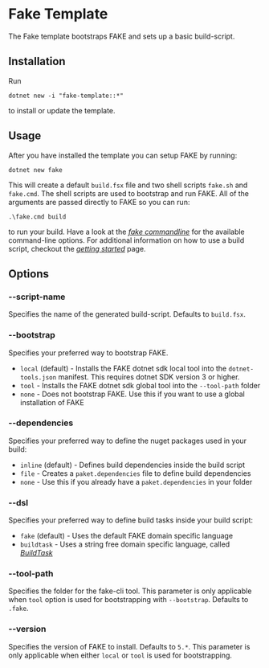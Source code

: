 # Fake Template

The Fake template bootstraps FAKE and sets up a basic build-script.

## Installation

Run
```shell
dotnet new -i "fake-template::*"
```
to install or update the template.

## Usage
After you have installed the template you can setup FAKE by running:
```shell
dotnet new fake
```
This will create a default `build.fsx` file and two shell scripts `fake.sh` and `fake.cmd`. The shell scripts are used to bootstrap 
and run FAKE. All of the arguments are passed directly to FAKE so you can run:
```shell
.\fake.cmd build
```
to run your build. Have a look at the [*fake commandline*](/guide/commandline.html) for the available command-line options. 
For additional information on how to use a build script, checkout the 
[*getting started*](/guide/fake-gettingstarted.html#Example-Compiling-and-building-your-NET-application) page.

## Options

### --script-name
Specifies the name of the generated build-script. Defaults to `build.fsx`.

### --bootstrap
Specifies your preferred way to bootstrap FAKE.

- `local` (default) - Installs the FAKE dotnet sdk local tool into the `dotnet-tools.json` manifest. This requires dotnet SDK version 3 or higher.
- `tool` - Installs the FAKE dotnet sdk global tool into the `--tool-path` folder
- `none` - Does not bootstrap FAKE. Use this if you want to use a global installation of FAKE

### --dependencies
Specifies your preferred way to define the nuget packages used in your build:

- `inline` (default) - Defines build dependencies inside the build script
- `file` - Creates a `paket.dependencies` file to define build dependencies
- `none` - Use this if you already have a `paket.dependencies` in your folder

### --dsl
Specifies your preferred way to define build tasks inside your build script:

- `fake` (default) - Uses the default FAKE domain specific language
- `buildtask` - Uses a string free domain specific language, called [*BuildTask*](https://github.com/vbfox/FoxSharp/blob/master/src/BlackFox.Fake.BuildTask/Readme.md)

### --tool-path
Specifies the folder for the fake-cli tool. This parameter is only applicable when `tool` option is used for bootstrapping with `--bootstrap`. Defaults to `.fake`.

### --version
Specifies the version of FAKE to install. Defaults to `5.*`. This parameter is only applicable when either `local` or `tool` is used for bootstrapping.
